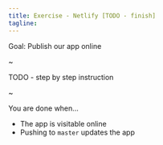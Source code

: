 ```yaml
---
title: Exercise - Netlify [TODO - finish]
tagline:
---
```


<div class="goal"></div>

Goal: Publish our app online

~

TODO - step by step instruction

~


<div class="checklist"></div>

You are done when...

* The app is visitable online
* Pushing to `master` updates the app
